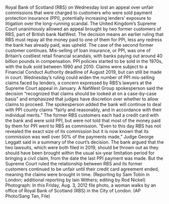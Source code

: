 Royal Bank of Scotland (RBS) on Wednesday lost an appeal over unfair commissions that were charged to customers who were sold payment protection insurance (PPI), potentially increasing lenders’ exposure to litigation over the long-running scandal.
The United Kingdom’s Supreme Court unanimously allowed an appeal brought by two former customers of RBS, part of British bank NatWest.
The decision means an earlier ruling that RBS must repay all the money paid to one of them for PPI, less any redress the bank has already paid, was upheld. The case of the second former customer continues.
Mis-selling of loan insurance, or PPI, was one of Britain’s costliest retail financial scandals, with banks paying out around 40 billion pounds in compensation.
PPI policies started to be sold in the 1970s, with the bulk sold between 1990 and 2010. Claims were subject to a Financial Conduct Authority deadline of August 2019, but can still be made in court.
Wednesday’s ruling could widen the number of PPI mis-selling claims faced by lenders, a concern expressed by RBS’s lawyers at the Supreme Court appeal in January.
A NatWest Group spokesperson said the decision “recognized that claims should be looked at on a case-by-case basis” and emphasized that judges have discretion over whether to allow claims to proceed.
The spokesperson added the bank will continue to deal with PPI county claims “fairly and reasonably, and in accordance with their individual merits.”
The former RBS customers each had a credit card with the bank and were sold PPI, but were not told that most of the money paid by them for PPI went to RBS as commission.
“Even to this day RBS has not revealed the exact size of its commission but it is now known that its commission was well over 50% of the payments made,” Judge George Leggatt said in a summary of the court’s decision.
The bank argued that the two lawsuits, which were both filed in 2019, should be thrown out as they should have been brought within the usual six-year limitation period for bringing a civil claim, from the date the last PPI payment was made.
But the Supreme Court ruled the relationship between RBS and its former customers continued to be unfair until their credit card agreement ended, meaning the claims were brought in time.
(Reporting by Sam Tobin in London; additional reporting by Iain Withers; editing by Rod Nickel)
Photograph: In this Friday, Aug. 3, 2012 file photo, a woman walks by an office of Royal Bank of Scotland (RBS) in the City of London. (AP Photo/Sang Tan, File)